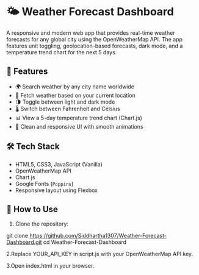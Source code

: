 # 🌤️ Weather Forecast Dashboard

A responsive and modern web app that provides real-time weather forecasts for any global city using the OpenWeatherMap API. The app features unit toggling, geolocation-based forecasts, dark mode, and a temperature trend chart for the next 5 days.

## 🚀 Features

- 🌍 Search weather by any city name worldwide
- 📍 Fetch weather based on your current location
- 🌗 Toggle between light and dark mode
- 🌡️ Switch between Fahrenheit and Celsius
- 📊 View a 5-day temperature trend chart (Chart.js)
- 🎨 Clean and responsive UI with smooth animations

## 🛠️ Tech Stack

- HTML5, CSS3, JavaScript (Vanilla)
- OpenWeatherMap API
- Chart.js
- Google Fonts (`Poppins`)
- Responsive layout using Flexbox

## 🔧 How to Use

1. Clone the repository:

git clone https://github.com/Siddhartha1307/Weather-Forecast-Dashboard.git
cd Weather-Forecast-Dashboard

2.Replace YOUR_API_KEY in script.js with your OpenWeatherMap API key.

3.Open index.html in your browser.
